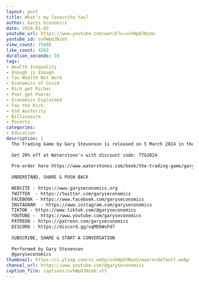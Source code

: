 ```yaml
---
layout: post
title: What's my favourite tax?
author: Garys Economics
date: 2024-01-03
youtube_url: https://www.youtube.com/watch?v=svhWpOJNzeU
youtube_id: svhWpOJNzeU
view_count: 75808
like_count: 4282
duration_seconds: 59
tags:
- Wealth Inequality
- Enough is Enough
- Tax Wealth Not Work
- Economics of Covid
- Rich get Richer
- Poor get Poorer
- Economics Explained
- Tax the Rich
- End Austerity
- Billionaire
- Poverty
categories:
- Education
description: |
  The Trading Game by Gary Stevenson is released on 5 March 2024 in the UK.
  
  Get 20% off at Waterstone's with discount code: TTG2024
  
  Pre-order here https://www.waterstones.com/book/the-trading-game/gary-stevenson/9780241636602
  
  UNDERSTAND, SHARE & PUSH BACK
  
  WEBSITE - https://www.garyseconomics.org
  TWITTER  - https://twitter.com/garyseconomics
  FACEBOOK - https://www.facebook.com/garyseconomics
  INSTAGRAM  - https://www.instagram.com/garyseconomics
  TIKTOK - https://www.tiktok.com/@garyseconomics
  YOUTUBE -  https://www.youtube.com/garyseconomics
  PATREON - https://patreon.com/garyseconomics
  DISCORD - https://discord.gg/vqME6WsPd7
  
  SUBSCRIBE, SHARE & START A CONVERSATION
  
  Performed by Gary Stevenson
  @garyseconomics
thumbnail: https://i.ytimg.com/vi_webp/svhWpOJNzeU/maxresdefault.webp
channel_url: https://www.youtube.com/@garyseconomics
caption_file: captions/svhWpOJNzeU.vtt
---
```


